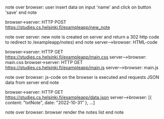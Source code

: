 note over browser:
user insert data on input 'name' and click on button 'save'
end note

browser->server: HTTP POST https://studies.cs.helsinki.fi/exampleapp/new_note

note over server:
new note is created on server and return a 
302 http code to redirect to /exampleapp/notes)
end note
server-->browser: HTML-code

browser->server: HTTP GET https://studies.cs.helsinki.fi/exampleapp/main.css
server-->browser: main.css
browser->server: HTTP GET https://studies.cs.helsinki.fi/exampleapp/main.js
server-->browser: main.js

note over browser:
js-code on the browser is executed 
and requests JSON data from server 
end note

browser->server: HTTP GET https://studies.cs.helsinki.fi/exampleapp/data.json
server-->browser: [{ content: "txtNote", date: "2022-10-31" }, ...]

note over browser:
browser render the notes list
end note